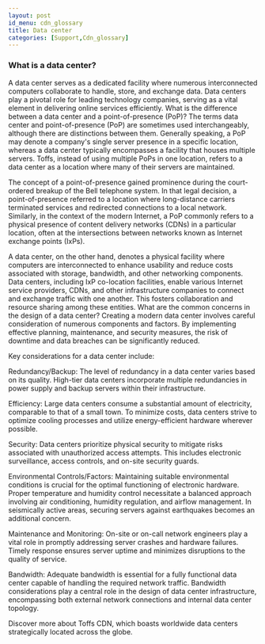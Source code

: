 ```yaml
---
layout: post
id_menu: cdn_glossary
title: Data center
categories: [Support,Cdn_glossary]
---
```

### What is a data center?
A data center serves as a dedicated facility where numerous interconnected computers collaborate to handle, store, and exchange data. Data centers play a pivotal role for leading technology companies, serving as a vital element in delivering online services efficiently.
What is the difference between a data center and a point-of-presence (PoP)?
The terms data center and point-of-presence (PoP) are sometimes used interchangeably, although there are distinctions between them. Generally speaking, a PoP may denote a company's single server presence in a specific location, whereas a data center typically encompasses a facility that houses multiple servers. Toffs, instead of using multiple PoPs in one location, refers to a data center as a location where many of their servers are maintained.



The concept of a point-of-presence gained prominence during the court-ordered breakup of the Bell telephone system. In that legal decision, a point-of-presence referred to a location where long-distance carriers terminated services and redirected connections to a local network. Similarly, in the context of the modern Internet, a PoP commonly refers to a physical presence of content delivery networks (CDNs) in a particular location, often at the intersections between networks known as Internet exchange points (IxPs).

A data center, on the other hand, denotes a physical facility where computers are interconnected to enhance usability and reduce costs associated with storage, bandwidth, and other networking components. Data centers, including IxP co-location facilities, enable various Internet service providers, CDNs, and other infrastructure companies to connect and exchange traffic with one another. This fosters collaboration and resource sharing among these entities.
What are the common concerns in the design of a data center?
Creating a modern data center involves careful consideration of numerous components and factors. By implementing effective planning, maintenance, and security measures, the risk of downtime and data breaches can be significantly reduced.

Key considerations for a data center include:

Redundancy/Backup: The level of redundancy in a data center varies based on its quality. High-tier data centers incorporate multiple redundancies in power supply and backup servers within their infrastructure.

Efficiency: Large data centers consume a substantial amount of electricity, comparable to that of a small town. To minimize costs, data centers strive to optimize cooling processes and utilize energy-efficient hardware wherever possible.

Security: Data centers prioritize physical security to mitigate risks associated with unauthorized access attempts. This includes electronic surveillance, access controls, and on-site security guards.

Environmental Controls/Factors: Maintaining suitable environmental conditions is crucial for the optimal functioning of electronic hardware. Proper temperature and humidity control necessitate a balanced approach involving air conditioning, humidity regulation, and airflow management. In seismically active areas, securing servers against earthquakes becomes an additional concern.

Maintenance and Monitoring: On-site or on-call network engineers play a vital role in promptly addressing server crashes and hardware failures. Timely response ensures server uptime and minimizes disruptions to the quality of service.

Bandwidth: Adequate bandwidth is essential for a fully functional data center capable of handling the required network traffic. Bandwidth considerations play a central role in the design of data center infrastructure, encompassing both external network connections and internal data center topology.

Discover more about Toffs CDN, which boasts worldwide data centers strategically located across the globe.